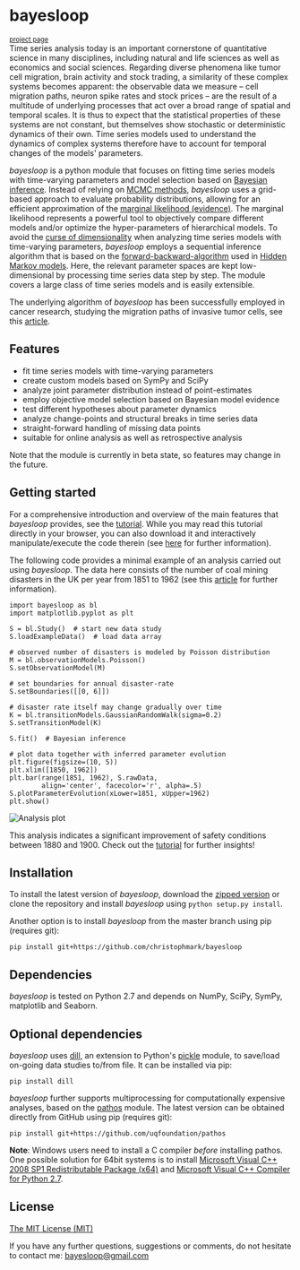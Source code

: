 # bayesloop
<sup>[project page](http://christophmark.github.io/bayesloop/)</sup><br>
Time series analysis today is an important cornerstone of quantitative science in many disciplines, including natural and life sciences as well as economics and social sciences. Regarding diverse phenomena like tumor cell migration, brain activity and stock trading, a similarity of these complex systems becomes apparent: the observable data we measure – cell migration paths, neuron spike rates and stock prices – are the result of a multitude of underlying processes that act over a broad range of spatial and temporal scales. It is thus to expect that the statistical properties of these systems are not constant, but themselves show stochastic or deterministic dynamics of their own. Time series models used to understand the dynamics of complex systems therefore have to account for temporal changes of the models' parameters.

*bayesloop* is a python module that focuses on fitting time series models with time-varying parameters and model selection based on [Bayesian inference](https://cocosci.berkeley.edu/tom/papers/tutorial.pdf). Instead of relying on [MCMC methods](http://www.cs.ubc.ca/~arnaud/andrieu_defreitas_doucet_jordan_intromontecarlomachinelearning.pdf), *bayesloop* uses a grid-based approach to evaluate probability distributions, allowing for an efficient approximation of the [marginal likelihood (evidence)](http://alumni.media.mit.edu/~tpminka/statlearn/demo/). The marginal likelihood represents a powerful tool to objectively compare different models and/or optimize the hyper-parameters of hierarchical models. To avoid the [curse of dimensionality](https://en.wikipedia.org/wiki/Curse_of_dimensionality) when analyzing time series models with time-varying parameters, *bayesloop* employs a sequential inference algorithm that is based on the [forward-backward-algorithm](https://en.wikipedia.org/wiki/Forward%E2%80%93backward_algorithm) used in [Hidden Markov models](http://www.cs.sjsu.edu/~stamp/RUA/HMM.pdf). Here, the relevant parameter spaces are kept low-dimensional by processing time series data step by step. The module covers a large class of time series models and is easily extensible.

The underlying algorithm of *bayesloop* has been successfully employed in cancer research, studying the migration paths of invasive tumor cells, see this [article](http://www.nature.com/articles/ncomms8516).

## Features
* fit time series models with time-varying parameters
* create custom models based on SymPy and SciPy
* analyze joint parameter distribution instead of point-estimates
* employ objective model selection based on Bayesian model evidence
* test different hypotheses about parameter dynamics
* analyze change-points and structural breaks in time series data
* straight-forward handling of missing data points
* suitable for online analysis as well as retrospective analysis

Note that the module is currently in beta state, so features may change in the future.

## Getting started
For a comprehensive introduction and overview of the main features that *bayesloop* provides, see the [tutorial](http://nbviewer.ipython.org/github/christophmark/bayesloop/blob/master/docs/bayesloop_tutorial.ipynb). While you may read this tutorial directly in your browser, you can also download it and interactively manipulate/execute the code therein (see [here](https://ipython.org/ipython-doc/3/notebook/notebook.html#starting-the-notebook-server) for further information).

The following code provides a minimal example of an analysis carried out using *bayesloop*. The data here consists of the number of coal mining disasters in the UK per year from 1851 to 1962 (see this [article](http://www.dima.unige.it/~riccomag/Teaching/ProcessiStocastici/coal-mining-disaster-original%20paper.pdf) for further information).
```
import bayesloop as bl
import matplotlib.pyplot as plt

S = bl.Study()  # start new data study
S.loadExampleData()  # load data array

# observed number of disasters is modeled by Poisson distribution
M = bl.observationModels.Poisson()
S.setObservationModel(M)

# set boundaries for annual disaster-rate
S.setBoundaries([[0, 6]])

# disaster rate itself may change gradually over time
K = bl.transitionModels.GaussianRandomWalk(sigma=0.2)
S.setTransitionModel(K)

S.fit()  # Bayesian inference

# plot data together with inferred parameter evolution
plt.figure(figsize=(10, 5))
plt.xlim([1850, 1962])
plt.bar(range(1851, 1962), S.rawData,
        align='center', facecolor='r', alpha=.5)
S.plotParameterEvolution(xLower=1851, xUpper=1962)
plt.show()
```

![Analysis plot](https://raw.githubusercontent.com/christophmark/bayesloop/gh-pages/images/disaster_model.png)

This analysis indicates a significant improvement of safety conditions between 1880 and 1900. Check out the [tutorial](http://nbviewer.ipython.org/github/christophmark/bayesloop/blob/master/docs/bayesloop_tutorial.ipynb) for further insights!

## Installation
To install the latest version of *bayesloop*, download the [zipped version](https://github.com/christophmark/bayesloop/zipball/master) or clone the repository and install *bayesloop* using `python setup.py install`.

Another option is to install *bayesloop* from the master branch using pip (requires git):
```
pip install git+https://github.com/christophmark/bayesloop
```

## Dependencies
*bayesloop* is tested on Python 2.7 and depends on NumPy, SciPy, SymPy, matplotlib and Seaborn.

## Optional dependencies
*bayesloop* uses [dill](https://pypi.python.org/pypi/dill), an extension to Python's [pickle](https://docs.python.org/2/library/pickle.html) module, to save/load on-going data studies to/from file. It can be installed via pip:
```
pip install dill
```

*bayesloop* further supports multiprocessing for computationally expensive analyses, based on the [pathos](https://github.com/uqfoundation/pathos) module. The latest version can be obtained directly from GitHub using pip (requires git):
```
pip install git+https://github.com/uqfoundation/pathos
```
**Note**: Windows users need to install a C compiler *before* installing pathos. One possible solution for 64bit systems is to install [Microsoft Visual C++ 2008 SP1 Redistributable Package (x64)](http://www.microsoft.com/en-us/download/confirmation.aspx?id=2092) and [Microsoft Visual C++ Compiler for Python 2.7](http://www.microsoft.com/en-us/download/details.aspx?id=44266).

## License
[The MIT License (MIT)](https://github.com/christophmark/bayesloop/blob/master/LICENSE)

If you have any further questions, suggestions or comments, do not hesitate to contact me: [&#098;&#097;&#121;&#101;&#115;&#108;&#111;&#111;&#112;&#064;&#103;&#109;&#097;&#105;&#108;&#046;&#099;&#111;&#109;](mailto:&#098;&#097;&#121;&#101;&#115;&#108;&#111;&#111;&#112;&#064;&#103;&#109;&#097;&#105;&#108;&#046;&#099;&#111;&#109;)
